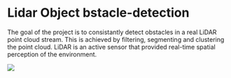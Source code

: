 # Lidar Object bstacle-detection
The goal of the project is to consistantly detect obstacles in a real LiDAR point cloud stream. This is achieved by filtering, segmenting and clustering the point cloud. LiDAR is an active sensor that provided real-time spatial perception of the environment.

![](https://raw.githubusercontent.com/udacity/SFND_Lidar_Obstacle_Detection/master/media/ObstacleDetectionFPS.gif)
